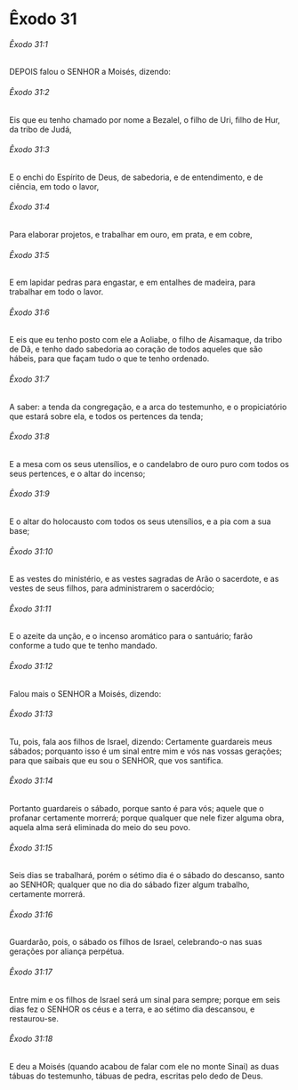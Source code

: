 # Êxodo 31

###### Êxodo 31:1

DEPOIS falou o SENHOR a Moisés, dizendo:

###### Êxodo 31:2

Eis que eu tenho chamado por nome a Bezalel, o filho de Uri, filho de Hur, da tribo de Judá,

###### Êxodo 31:3

E o enchi do Espírito de Deus, de sabedoria, e de entendimento, e de ciência, em todo o lavor,

###### Êxodo 31:4

Para elaborar projetos, e trabalhar em ouro, em prata, e em cobre,

###### Êxodo 31:5

E em lapidar pedras para engastar, e em entalhes de madeira, para trabalhar em todo o lavor.

###### Êxodo 31:6

E eis que eu tenho posto com ele a Aoliabe, o filho de Aisamaque, da tribo de Dã, e tenho dado sabedoria ao coração de todos aqueles que são hábeis, para que façam tudo o que te tenho ordenado.

###### Êxodo 31:7

A saber: a tenda da congregação, e a arca do testemunho, e o propiciatório que estará sobre ela, e todos os pertences da tenda;

###### Êxodo 31:8

E a mesa com os seus utensílios, e o candelabro de ouro puro com todos os seus pertences, e o altar do incenso;

###### Êxodo 31:9

E o altar do holocausto com todos os seus utensílios, e a pia com a sua base;

###### Êxodo 31:10

E as vestes do ministério, e as vestes sagradas de Arão o sacerdote, e as vestes de seus filhos, para administrarem o sacerdócio;

###### Êxodo 31:11

E o azeite da unção, e o incenso aromático para o santuário; farão conforme a tudo que te tenho mandado.

###### Êxodo 31:12

Falou mais o SENHOR a Moisés, dizendo:

###### Êxodo 31:13

Tu, pois, fala aos filhos de Israel, dizendo: Certamente guardareis meus sábados; porquanto isso é um sinal entre mim e vós nas vossas gerações; para que saibais que eu sou o SENHOR, que vos santifica.

###### Êxodo 31:14

Portanto guardareis o sábado, porque santo é para vós; aquele que o profanar certamente morrerá; porque qualquer que nele fizer alguma obra, aquela alma será eliminada do meio do seu povo.

###### Êxodo 31:15

Seis dias se trabalhará, porém o sétimo dia é o sábado do descanso, santo ao SENHOR; qualquer que no dia do sábado fizer algum trabalho, certamente morrerá.

###### Êxodo 31:16

Guardarão, pois, o sábado os filhos de Israel, celebrando-o nas suas gerações por aliança perpétua.

###### Êxodo 31:17

Entre mim e os filhos de Israel será um sinal para sempre; porque em seis dias fez o SENHOR os céus e a terra, e ao sétimo dia descansou, e restaurou-se.

###### Êxodo 31:18

E deu a Moisés (quando acabou de falar com ele no monte Sinai) as duas tábuas do testemunho, tábuas de pedra, escritas pelo dedo de Deus.

